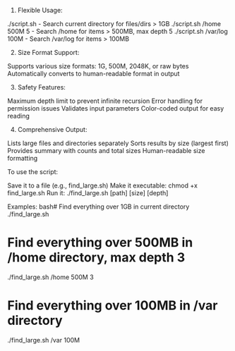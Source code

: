 1. Flexible Usage:

./script.sh - Search current directory for files/dirs > 1GB
./script.sh /home 500M 5 - Search /home for items > 500MB, max depth 5
./script.sh /var/log 100M - Search /var/log for items > 100MB

2. Size Format Support:

Supports various size formats: 1G, 500M, 2048K, or raw bytes
Automatically converts to human-readable format in output

3. Safety Features:

Maximum depth limit to prevent infinite recursion
Error handling for permission issues
Validates input parameters
Color-coded output for easy reading

4. Comprehensive Output:

Lists large files and directories separately
Sorts results by size (largest first)
Provides summary with counts and total sizes
Human-readable size formatting

To use the script:

Save it to a file (e.g., find_large.sh)
Make it executable: chmod +x find_large.sh
Run it: ./find_large.sh [path] [size] [depth]

Examples:
bash# Find everything over 1GB in current directory
./find_large.sh

# Find everything over 500MB in /home directory, max depth 3
./find_large.sh /home 500M 3

# Find everything over 100MB in /var directory
./find_large.sh /var 100M
